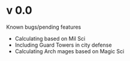 # v 0.0

Known bugs/pending features

- Calculating based on Mil Sci
- Including Guard Towers in city defense
- Calculating Arch mages based on Magic Sci

